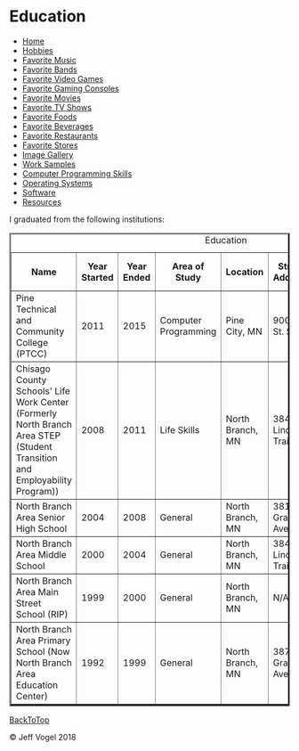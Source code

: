 <div class = "header">
			<h1>Education</h1>
		</div>
		<div class="nav">
			<ul>
				<li><a href="Website About Me - Main - mobile.md">Home</a></li>
				<li><a href="Website About Me - Hobbies - mobile.md">Hobbies</a></li>
				<li><a href="Website About Me - Favorite Music - mobile.md">Favorite Music</a></li>
				<li><a href="Website About Me - Favorite Bands - mobile.md">Favorite Bands</a></li>
				<li><a href="Website About Me - Favorite Video Games - mobile.md">Favorite Video Games</a></li>
				<li><a href="Website About Me - Favorite Gaming Consoles - mobile.md">Favorite Gaming Consoles</a></li>
				<li><a href="Website About Me - Favorite Movies - mobile.md">Favorite Movies</a></li>
				<li><a href="Website About Me - Favorite TV Shows - mobile.md">Favorite TV Shows</a></li>
				<li><a href="Website About Me - Favorite Foods - mobile.md">Favorite Foods</a></li>
				<li><a href="Website About Me - Beverages - mobile.md">Favorite Beverages</a></li>
				<li><a href="Website About Me - Favorite Restaurants - mobile.md">Favorite Restaurants</a></li>
				<li><a href="Website About Me - Favorite Stores - mobile.md">Favorite Stores</a></li>
				<li><a href="Website About Me - Image Gallery - mobile.md">Image Gallery</a></li>
				<li><a href="Website About Me - Work Samples - mobile.md">Work Samples</a></li>
				<li><a href="Website About Me - Computer Programming Skills - mobile.md">Computer Programming Skills</a></li>
				<li><a href="Website About Me - Operating Systems - mobile.md">Operating Systems</a></li>
				<li><a href="Website About Me - Software - mobile.md">Software</a></li>
				<li><a href="Website About Me - Resources - mobile.md">Resources</a></li>
			</ul>
		</div>
		<div class = "content">
			<p>I graduated from the following institutions:</p>
			<div id = "myEducationDivElement">
				<table border = "3">
				<caption>Education</caption>
					<tr>
						<th>Name</th>
						<th>Year Started</th>
						<th>Year Ended</th>
						<th>Area of Study</th>
						<th>Location</th>
						<th>Street Address</th>
						<th>County</th>
						<th>Zip Code</th>
						<th>Number of Years</th>
					</tr>
					<tr>
						<td>Pine Technical and Community College (PTCC)</td>
						<td>2011</td>
						<td>2015</td>
						<td>Computer Programming</td>
						<td>Pine City, MN</td>
						<td>900 4th St. SE</td>
						<td>Pine</td>
						<td>55063</td>
						<td>4</td>
					</tr>
					<tr>
						<td>Chisago County Schools' Life Work Center (Formerly North Branch Area STEP (Student Transition and Employability Program))</td>
						<td>2008</td>
						<td>2011</td>
						<td>Life Skills</td>
						<td>North Branch, MN</td>
						<td>38423 Lincoln Trail</td>
						<td>Chisago</td>
						<td>55056</td>
						<td>3</td>
					</tr>
					<tr>
						<td>North Branch Area Senior High School</td>
						<td>2004</td>
						<td>2008</td>
						<td>General</td>
						<td>North Branch, MN</td>
						<td>38175 Grand Ave.</td>
						<td>Chisago</td>
						<td>55056</td>
						<td>4</td>
					</tr>
					<tr>
						<td>North Branch Area Middle School</td>
						<td>2000</td>
						<td>2004</td>
						<td>General</td>
						<td>North Branch, MN</td>
						<td>38431 Lincoln Trail</td>
						<td>Chisago</td>
						<td>55056</td>
						<td>4</td>
					</tr>
					<tr>
						<td>North Branch Area Main Street School (RIP)</td>
						<td>1999</td>
						<td>2000</td>
						<td>General</td>
						<td>North Branch, MN</td>
						<td>N/A</td>
						<td>Chisago</td>
						<td>55056</td>
						<td>1</td>
					</tr>
					<tr>
						<td>North Branch Area Primary School (Now North Branch Area Education Center)</td>
						<td>1992</td>
						<td>1999</td>
						<td>General</td>
						<td>North Branch, MN</td>
						<td>38705 Grand Ave.</td>
						<td>Chisago</td>
						<td>55056</td>
						<td>7</td>
					</tr>
				</table>
			</div>
		</div>
		<div id = "backToTop">
			<a href="Website About Me - Education - mobile.md">BackToTop</a>
		</div>
		<div class = "footer">
			<p>&copy; Jeff Vogel 2018</p>
		</div>
	</body>
